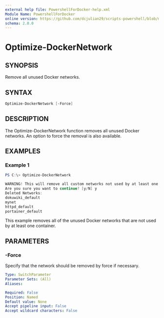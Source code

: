 ```yaml
---
external help file: PowershellForDocker-help.xml
Module Name: PowershellForDocker
online version: https://github.com/dcjulian29/scripts-powershell/blob/main/Modules/PowershellForDocker/docs/Optimize-DockerNetwork.md
schema: 2.0.0
---
```


# Optimize-DockerNetwork

## SYNOPSIS

Remove all unused Docker networks.

## SYNTAX

```Powershell
Optimize-DockerNetwork [-Force]
```

## DESCRIPTION

The Optimize-DockerNetwork function removes all unused Docker networks. An option to force the removal is also available.

## EXAMPLES

### Example 1

```powershell
PS C:\> Optimize-DockerNetwork

WARNING! This will remove all custom networks not used by at least one container.
Are you sure you want to continue? [y/N] y
Deleted Networks:
dokuwiki_default
mynet
httpd_default
portainer_default
```

This example removes all of the unused Docker networks that are not used by at least one container.

## PARAMETERS

### -Force

Specify that the network should be removed by force if necessary.

```yaml
Type: SwitchParameter
Parameter Sets: (All)
Aliases:

Required: False
Position: Named
Default value: None
Accept pipeline input: False
Accept wildcard characters: False
```
